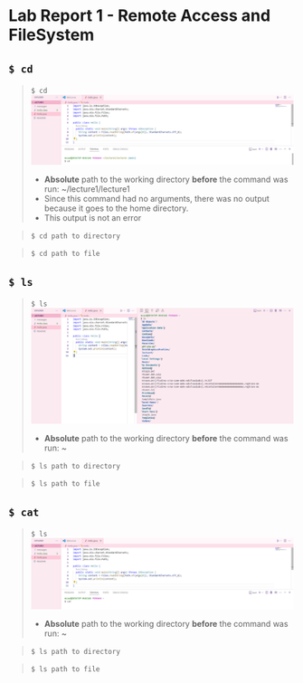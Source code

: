 # Lab Report 1 - Remote Access and FileSystem
## `$ cd`
> `$ cd`
> ![Image](Lab1_1.png)
> * **Absolute** path to the working directory **before** the command was run: ~/lecture1/lecture1
> * Since this command had no arguments, there was no output because it goes to the home directory.
> * This output is not an error

> `$ cd path to directory`
> 

> `$ cd path to file`
> 

## `$ ls`
> `$ ls`
>  ![Image](Lab1_2.png)
> * **Absolute** path to the working directory **before** the command was run: ~

> `$ ls path to directory`
> 

> `$ ls path to file`

## `$ cat`
> `$ ls`
> ![Image](Lab1_3.png)
> * **Absolute** path to the working directory **before** the command was run: ~

> `$ ls path to directory`
> 

> `$ ls path to file`
>
